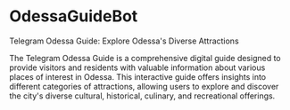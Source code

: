 # OdessaGuideBot

Telegram Odessa Guide: Explore Odessa's Diverse Attractions

The Telegram Odessa Guide is a comprehensive digital guide designed to provide visitors and residents with valuable information about various places of interest in Odessa. This interactive guide offers insights into different categories of attractions, allowing users to explore and discover the city's diverse cultural, historical, culinary, and recreational offerings.

